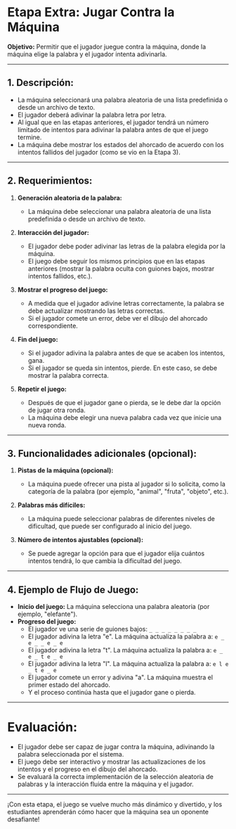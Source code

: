 # **Etapa Extra: Jugar Contra la Máquina**

**Objetivo:** Permitir que el jugador juegue contra la máquina, donde la máquina elige la palabra y el jugador intenta adivinarla.

---

## **1. Descripción:**

- La máquina seleccionará una palabra aleatoria de una lista predefinida o desde un archivo de texto.
- El jugador deberá adivinar la palabra letra por letra.
- Al igual que en las etapas anteriores, el jugador tendrá un número limitado de intentos para adivinar la palabra antes de que el juego termine.
- La máquina debe mostrar los estados del ahorcado de acuerdo con los intentos fallidos del jugador (como se vio en la Etapa 3).

---

## **2. Requerimientos:**

1. **Generación aleatoria de la palabra:**
   - La máquina debe seleccionar una palabra aleatoria de una lista predefinida o desde un archivo de texto.

2. **Interacción del jugador:**
   - El jugador debe poder adivinar las letras de la palabra elegida por la máquina.
   - El juego debe seguir los mismos principios que en las etapas anteriores (mostrar la palabra oculta con guiones bajos, mostrar intentos fallidos, etc.).

3. **Mostrar el progreso del juego:**
   - A medida que el jugador adivine letras correctamente, la palabra se debe actualizar mostrando las letras correctas.
   - Si el jugador comete un error, debe ver el dibujo del ahorcado correspondiente.

4. **Fin del juego:**
   - Si el jugador adivina la palabra antes de que se acaben los intentos, gana.
   - Si el jugador se queda sin intentos, pierde. En este caso, se debe mostrar la palabra correcta.

5. **Repetir el juego:**
   - Después de que el jugador gane o pierda, se le debe dar la opción de jugar otra ronda.
   - La máquina debe elegir una nueva palabra cada vez que inicie una nueva ronda.

---

## **3. Funcionalidades adicionales (opcional):**

1. **Pistas de la máquina (opcional):**
   - La máquina puede ofrecer una pista al jugador si lo solicita, como la categoría de la palabra (por ejemplo, "animal", "fruta", "objeto", etc.).

2. **Palabras más difíciles:**
   - La máquina puede seleccionar palabras de diferentes niveles de dificultad, que puede ser configurado al inicio del juego.

3. **Número de intentos ajustables (opcional):**
   - Se puede agregar la opción para que el jugador elija cuántos intentos tendrá, lo que cambia la dificultad del juego.

---

## **4. Ejemplo de Flujo de Juego:**

- **Inicio del juego:** La máquina selecciona una palabra aleatoria (por ejemplo, "elefante").
- **Progreso del juego:**
    - El jugador ve una serie de guiones bajos: `_ _ _ _ _ _ _ _`
    - El jugador adivina la letra "e". La máquina actualiza la palabra a: `e _ e _ _ e _ e`
    - El jugador adivina la letra "t". La máquina actualiza la palabra a: `e _ e _ t e _ e`
    - El jugador adivina la letra "l". La máquina actualiza la palabra a: `e l e _ t e _ e`
    - El jugador comete un error y adivina "a". La máquina muestra el primer estado del ahorcado.
    - Y el proceso continúa hasta que el jugador gane o pierda.

---

# **Evaluación:**

- El jugador debe ser capaz de jugar contra la máquina, adivinando la palabra seleccionada por el sistema.
- El juego debe ser interactivo y mostrar las actualizaciones de los intentos y el progreso en el dibujo del ahorcado.
- Se evaluará la correcta implementación de la selección aleatoria de palabras y la interacción fluida entre la máquina y el jugador.

---

¡Con esta etapa, el juego se vuelve mucho más dinámico y divertido, y los estudiantes aprenderán cómo hacer que la máquina sea un oponente desafiante!
